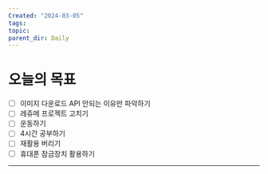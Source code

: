 ```yaml
---
Created: "2024-03-05"
tags: 
topic: 
parent_dir: Daily
---
```

# 오늘의 목표
- [ ] 이미지 다운로드 API 안되는 이유만 파악하기
- [ ] 레쥬메 프로젝트 고치기
- [ ] 운동하기
- [ ] 4시간 공부하기
- [ ] 재활용 버리기
- [ ] 휴대폰 잠금장치 활용하기 

---  

